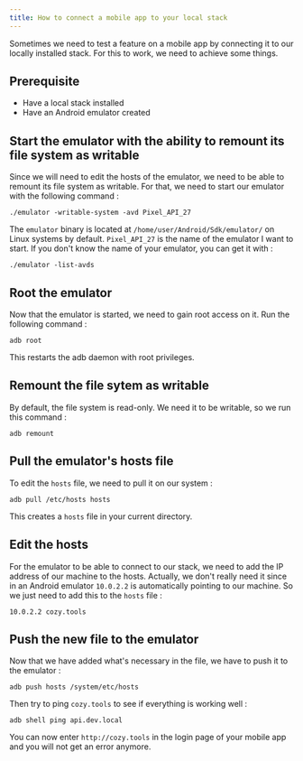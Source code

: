 ```yaml
---
title: How to connect a mobile app to your local stack
---
```


Sometimes we need to test a feature on a mobile app by connecting it to our locally installed stack. For this to work, we need to achieve some things.

## Prerequisite

- Have a local stack installed
- Have an Android emulator created

## Start the emulator with the ability to remount its file system as writable

Since we will need to edit the hosts of the emulator, we need to be able to remount its file system as writable. For that, we need to start our emulator with the following command :

```
./emulator -writable-system -avd Pixel_API_27
```

The `emulator` binary is located at `/home/user/Android/Sdk/emulator/` on Linux systems by default. `Pixel_API_27` is the name of the emulator I want to start. If you don't know the name of your emulator, you can get it with :

```
./emulator -list-avds
```

## Root the emulator

Now that the emulator is started, we need to gain root access on it. Run the following command :

```
adb root
```

This restarts the adb daemon with root privileges.

## Remount the file sytem as writable

By default, the file system is read-only. We need it to be writable, so we run this command :

```
adb remount
```

## Pull the emulator's hosts file

To edit the `hosts` file, we need to pull it on our system :

```
adb pull /etc/hosts hosts
```

This creates a `hosts` file in your current directory.

## Edit the hosts

For the emulator to be able to connect to our stack, we need to add the IP address of our machine to the hosts. Actually, we don't really need it since in an Android emulator `10.0.2.2` is automatically pointing to our machine. So we just need to add this to the `hosts` file :

```
10.0.2.2 cozy.tools
```

## Push the new file to the emulator

Now that we have added what's necessary in the file, we have to push it to the emulator :

```
adb push hosts /system/etc/hosts
```

Then try to ping `cozy.tools` to see if everything is working well :

```
adb shell ping api.dev.local
```

You can now enter `http://cozy.tools` in the login page of your mobile app and you will not get an error anymore.
